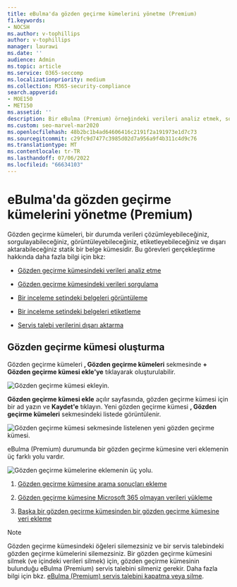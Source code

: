 ```yaml
---
title: eBulma'da gözden geçirme kümelerini yönetme (Premium)
f1.keywords:
- NOCSH
ms.author: v-tophillips
author: v-tophillips
manager: laurawi
ms.date: ''
audience: Admin
ms.topic: article
ms.service: O365-seccomp
ms.localizationpriority: medium
ms.collection: M365-security-compliance
search.appverid:
- MOE150
- MET150
ms.assetid: ''
description: Bir eBulma (Premium) örneğindeki verileri analiz etmek, sorgulamak, görüntülemek, etiketlemek ve dışarı aktarmak için gözden geçirme kümelerini yönetmeyi öğrenin.
ms.custom: seo-marvel-mar2020
ms.openlocfilehash: 48b2bc1b4ad64606416c2191f2a191973e1d7c73
ms.sourcegitcommit: c29fc9d7477c3985d02d7a956a9f4b311c4d9c76
ms.translationtype: MT
ms.contentlocale: tr-TR
ms.lasthandoff: 07/06/2022
ms.locfileid: "66634103"
---
```

# <a name="manage-review-sets-in-ediscovery-premium"></a>eBulma'da gözden geçirme kümelerini yönetme (Premium)

Gözden geçirme kümeleri, bir durumda verileri çözümleyebileceğiniz, sorgulayabileceğiniz, görüntüleyebileceğiniz, etiketleyebileceğiniz ve dışarı aktarabileceğiniz statik bir belge kümesidir. Bu görevleri gerçekleştirme hakkında daha fazla bilgi için bkz:

- [Gözden geçirme kümesindeki verileri analiz etme](analyzing-data-in-review-set.md)

- [Gözden geçirme kümesindeki verileri sorgulama](review-set-search.md)

- [Bir inceleme setindeki belgeleri görüntüleme](view-documents-in-review-set.md)

- [Bir inceleme setindeki belgeleri etiketleme](tagging-documents.md)

- [Servis talebi verilerini dışarı aktarma](exporting-data-ediscover20.md)

## <a name="create-a-review-set"></a>Gözden geçirme kümesi oluşturma

Gözden geçirme kümeleri **, Gözden geçirme kümeleri** sekmesinde **+ Gözden geçirme kümesi ekle'ye** tıklayarak oluşturulabilir.

![Gözden geçirme kümesi ekleyin.](../media/f45c51d9-585d-47d1-b7fb-0288715e0b6a.png)

**Gözden geçirme kümesi ekle** açılır sayfasında, gözden geçirme kümesi için bir ad yazın ve **Kaydet'e** tıklayın. Yeni gözden geçirme kümesi **, Gözden geçirme kümeleri** sekmesindeki listede görüntülenir.

![Gözden geçirme kümesi sekmesinde listelenen yeni gözden geçirme kümesi.](../media/AeDnewreviewset.png)

eBulma (Premium) durumunda bir gözden geçirme kümesine veri eklemenin üç farklı yolu vardır.

![Gözden geçirme kümelerine eklemenin üç yolu.](../media/1f1f4efd-c03b-4255-bc3d-df358e56549c.png)

1. [Gözden geçirme kümesine arama sonuçları ekleme](add-data-to-review-set.md)

2. [Gözden geçirme kümesine Microsoft 365 olmayan verileri yükleme](load-non-Office-365-data-into-a-review-set.md)

3. [Başka bir gözden geçirme kümesinden bir gözden geçirme kümesine veri ekleme](add-data-to-review-set-from-another-review-set.md)

> [!NOTE]
> Gözden geçirme kümesindeki öğeleri silemezsiniz ve bir servis talebindeki gözden geçirme kümelerini silemezsiniz. Bir gözden geçirme kümesini silmek (ve içindeki verileri silmek) için, gözden geçirme kümesinin bulunduğu eBulma (Premium) servis talebini silmeniz gerekir. Daha fazla bilgi için bkz. [eBulma (Premium) servis talebini kapatma veya silme](close-or-delete-case.md).
